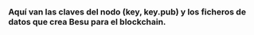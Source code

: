 ### Aquí van las claves del nodo (key, key.pub) y los ficheros de datos que crea Besu para el blockchain.